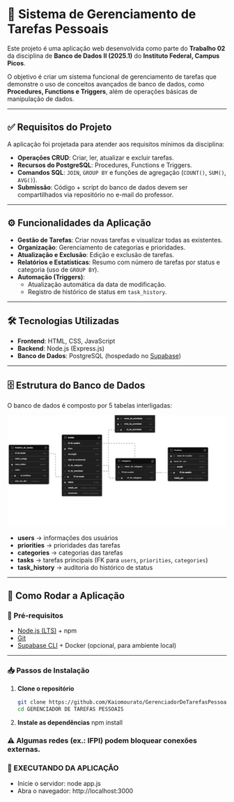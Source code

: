 # 📌 Sistema de Gerenciamento de Tarefas Pessoais

Este projeto é uma aplicação web desenvolvida como parte do **Trabalho 02** da disciplina de **Banco de Dados II (2025.1)** do **Instituto Federal, Campus Picos**.  

O objetivo é criar um sistema funcional de gerenciamento de tarefas que demonstre o uso de conceitos avançados de banco de dados, como **Procedures, Functions e Triggers**, além de operações básicas de manipulação de dados.

---

## ✅ Requisitos do Projeto

A aplicação foi projetada para atender aos requisitos mínimos da disciplina:

- **Operações CRUD**: Criar, ler, atualizar e excluir tarefas.  
- **Recursos do PostgreSQL**: Procedures, Functions e Triggers.  
- **Comandos SQL**: `JOIN`, `GROUP BY` e funções de agregação (`COUNT()`, `SUM()`, `AVG()`).  
- **Submissão**: Código + script do banco de dados devem ser compartilhados via repositório no e-mail do professor.  

---

## ⚙️ Funcionalidades da Aplicação

- **Gestão de Tarefas**: Criar novas tarefas e visualizar todas as existentes.  
- **Organização**: Gerenciamento de categorias e prioridades.  
- **Atualização e Exclusão**: Edição e exclusão de tarefas.  
- **Relatórios e Estatísticas**: Resumo com número de tarefas por status e categoria (uso de `GROUP BY`).  
- **Automação (Triggers)**:  
  - Atualização automática da data de modificação.  
  - Registro de histórico de status em `task_history`.  

---

## 🛠 Tecnologias Utilizadas

- **Frontend**: HTML, CSS, JavaScript  
- **Backend**: Node.js (Express.js)  
- **Banco de Dados**: PostgreSQL (hospedado no [Supabase](https://supabase.com/))  

---

## 🗄 Estrutura do Banco de Dados

O banco de dados é composto por 5 tabelas interligadas:

![Diagrama do Banco de Dados](\supabase-schema-dfxcykmesxqihijehgrl.png)

- **users** → informações dos usuários  
- **priorities** → prioridades das tarefas  
- **categories** → categorias das tarefas  
- **tasks** → tarefas principais (FK para `users`, `priorities`, `categories`)  
- **task_history** → auditoria do histórico de status  

---

## 🚀 Como Rodar a Aplicação

### 🔧 Pré-requisitos
- [Node.js (LTS)](https://nodejs.org/) + npm  
- [Git](https://git-scm.com/)  
- [Supabase CLI](https://supabase.com/docs/guides/cli) + Docker (opcional, para ambiente local)  

---

### 📥 Passos de Instalação

1. **Clone o repositório**  
   ```bash
   git clone https://github.com/Kaiomourato/GerenciadorDeTarefasPessoais.git
   cd GERENCIADOR DE TAREFAS PESSOAIS
2. **Instale as dependências**
    npm install
### ⚠️ Algumas redes (ex.: IFPI) podem bloquear conexões externas.

### 🚀 EXECUTANDO DA APLICAÇÃO
- Inicie o servidor: node app.js
- Abra o navegador: http://localhost:3000